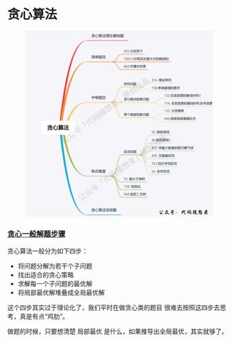 # 贪心算法

<figure><img src="../../.gitbook/assets/image (2) (1) (1) (1) (1) (1).png" alt=""><figcaption></figcaption></figure>

### [贪心一般解题步骤](https://github.com/youngyangyang04/leetcode-master/blob/master/problems/%E8%B4%AA%E5%BF%83%E7%AE%97%E6%B3%95%E7%90%86%E8%AE%BA%E5%9F%BA%E7%A1%80.md#%E8%B4%AA%E5%BF%83%E4%B8%80%E8%88%AC%E8%A7%A3%E9%A2%98%E6%AD%A5%E9%AA%A4) <a href="#usercontent-tan-xin-yi-ban-jie-ti-bu-zhou" id="usercontent-tan-xin-yi-ban-jie-ti-bu-zhou"></a>

贪心算法一般分为如下四步：

* 将问题分解为若干个子问题
* 找出适合的贪心策略
* 求解每一个子问题的最优解
* 将局部最优解堆叠成全局最优解

这个四步其实过于理论化了，我们平时在做贪心类的题目 很难去按照这四步去思考，真是有点“鸡肋”。

做题的时候，只要想清楚 局部最优 是什么，如果推导出全局最优，其实就够了。

